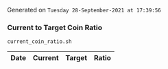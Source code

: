 Generated on `Tuesday 28-September-2021 at 17:39:56`

### Current to Target Coin Ratio
`current_coin_ratio.sh`

Date|Current|Target|Ratio
---|---|---|---
